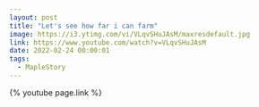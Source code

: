 ```yaml
---
layout: post
title: "Let's see how far i can farm"
image: https://i3.ytimg.com/vi/VLqvSHuJAsM/maxresdefault.jpg
link: https://www.youtube.com/watch?v=VLqvSHuJAsM
date: 2022-02-24 00:00:01
tags:
  - MapleStory
---
```


{% youtube page.link %}

